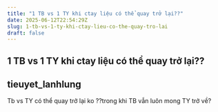 ```yaml
---
title: "1 TB vs 1 TY khi ctay liệu có thể quay trở lại??"
date: 2025-06-12T22:54:29Z
slug: 1-tb-vs-1-ty-khi-ctay-lieu-co-the-quay-tro-lai
draft: false
---
```


## 1 TB vs 1 TY khi ctay liệu có thể quay trở lại??

## tieuyet_lanhlung

Tb vs TY có thể quay trở lại ko ??trong khi  TB vẫn luôn mong TY trở về?